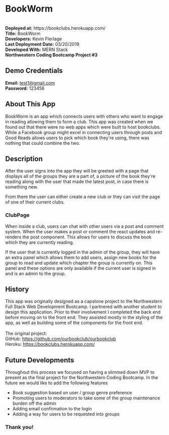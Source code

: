 # BookWorm
<br />
<strong>Deployed at:</strong> https://bookclubs.herokuapp.com/<br/>
<strong>Title:</strong> BookWorm<br />
<strong>Developers:</strong> Kevin Flerlage<br />
<strong>Last Deployment Date:</strong> 03/20/2019<br />
<strong>Developed With:</strong> MERN Stack<br/>
<strong>Northwestern Coding Bootcamp Project #3</strong><br />

## **Demo Credentials**

<strong>Email:</strong> test1@gmail.com<br />
<strong>Password:</strong> 123456
<br />

## **About This App**

BookWorm is an app which connects users with others who want to engage in reading allowing them to form a club. This app was created when we found out that there were no web apps which were built to host bookclubs. While a Facebook group might excel in connecting users through posts and Good Reads allows users to pick which book they're using, there was nothing that could combine the two.<br />

## **Description**

After the user signs into the app they will be greeted with a page that displays all of the groups they are a part of, a picture of the book they're reading along with the user that made the latest post, in case there is something new.<br />

From there the user can either create a new club or they can visit the page of one of their current clubs.

### **ClubPage**

When inside a club, users can chat with other users via a post and comment system. When the user makes a post or comment the react updates and re-renders the post component. This allows for users to discuss the book which they are currently reading.<br />

If the user that is currently logged in the admin of the group, they will have an extra panel which allows them to add users, assign new books for the group to read and update which chapter the group is currently on. This panel and these options are only available if the current user is signed in and is an admin to the group.

## **History**

This app was originally designed as a capstone project to the Northwestern Full Stack Web Development Bootcamp. I partnered with another student to design this application. Prior to their involvement I completed the back end before moving on to the front end. They assisted mostly in the styling of the app, as well as building some of the components for the front end.
<br />
<br />
The original project:
<br />
GitHub: https://github.com/ourbookclub/ourbookclub
<br />
Heroku: https://bookclubs.herokuapp.com/

## **Future Developments**

Throughout this process we focused on having a slimmed down MVP to present as the final project for the Northwestern Coding Bootcamp. In the future we would like to add the following features
- Book suggestion based on user / group genre preference
- Promoting users to moderators to take some of the group maintenance burden off the admin
- Adding email confirmation to the login
- Adding a way for users to be requested into groups

### **Thank you!**